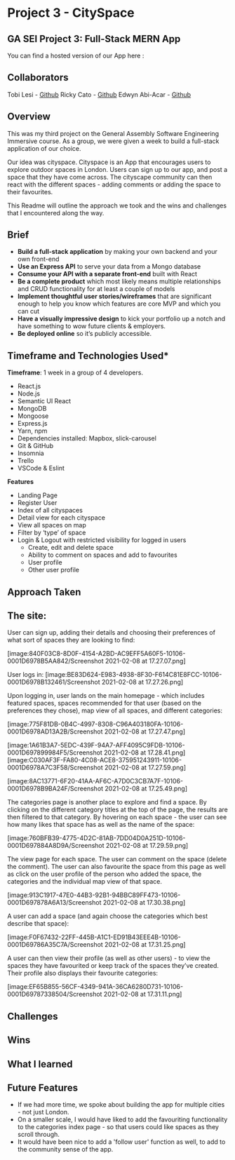 # Project 3 - CitySpace

## GA SEI Project 3: Full-Stack MERN App

You can find a hosted version of our App here : 

## Collaborators

Tobi Lesi - [Github](https://github.com/olulesi)
Ricky Cato - [Github](https://github.com/rickyc000)
Edwyn Abi-Acar - [Github](https://github.com/Edwyn26)


## Overview

This was my third project on the General Assembly Software Engineering Immersive course.  As a group, we were given a week to build a full-stack application of our choice.

Our idea was cityspace. Cityspace is an App that encourages users to explore outdoor spaces in London. Users can sign up to our app, and post a space that they have come across. The cityscape community can then react with the different spaces - adding comments or adding the space to their favourites.

This Readme will outline the approach we took and the wins and challenges that I encountered along the way.


## Brief

* **Build a full-stack application** by making your own backend and your own front-end
* **Use an Express API** to serve your data from a Mongo database
* **Consume your API with a separate front-end** built with React
* **Be a complete product** which most likely means multiple relationships and CRUD functionality for at least a couple of models
* **Implement thoughtful user stories/wireframes** that are significant enough to help you know which features are core MVP and which you can cut
* **Have a visually impressive design** to kick your portfolio up a notch and have something to wow future clients & employers.
* **Be deployed online** so it’s publicly accessible.



## Timeframe and Technologies Used*

**Timeframe**: 1 week in a group of 4 developers.

* React.js
* Node.js
* Semantic UI React
* MongoDB
* Mongoose
* Express.js
* Yarn, npm 
* Dependencies installed: Mapbox, slick-carousel
* Git & GitHub
* Insomnia
* Trello
* VSCode & Eslint


**Features**

* Landing Page
* Register User
* Index of all cityspaces
* Detail view for each cityspace
* View all spaces on map
* Filter by  ‘type’ of space
* Login & Logout with restricted visibility for logged in users
	* Create, edit and delete space
	* Ability to comment on spaces and add to favourites
	* User profile 
	* Other user profile

## Approach Taken



## The site:

 User can sign up, adding their details and choosing their preferences of what sort of spaces they are looking to find:

[image:840F03C8-8D0F-4154-A2BD-AC9EFF5A60F5-10106-0001D6978B5AA842/Screenshot 2021-02-08 at 17.27.07.png]


User logs in:
[image:BE83D624-E983-4938-8F30-F614C81E8FCC-10106-0001D6978B132461/Screenshot 2021-02-08 at 17.27.26.png]

Upon logging in, user lands on the main homepage - which includes featured spaces, spaces recommended for that user (based on the preferences they chose), map view of all spaces, and different categories:

[image:775F81DB-0B4C-4997-8308-C96A403180FA-10106-0001D6978AD13A2B/Screenshot 2021-02-08 at 17.27.47.png]


[image:1A61B3A7-5EDC-439F-94A7-AFF4095C9FDB-10106-0001D697899984F5/Screenshot 2021-02-08 at 17.28.41.png]
[image:C030AF3F-FA80-4C08-ACE8-375951243911-10106-0001D6978A7C3F58/Screenshot 2021-02-08 at 17.27.59.png]

[image:8AC13771-6F20-41AA-AF6C-A7D0C3CB7A7F-10106-0001D6978B9BA24F/Screenshot 2021-02-08 at 17.25.49.png]

The categories page is another place to explore and find a space. By clicking on the different category titles at the top of the page, the results are then filtered to that category.  By hovering on each space - the user can see how many likes that space has as well as the name of the space:

[image:760BFB39-4775-4D2C-81AB-7DD04D0A251D-10106-0001D697884A8D9A/Screenshot 2021-02-08 at 17.29.59.png]

The view page for each space. The user can comment on the space (delete the comment). The user can also favourite the space from this page as well as click on the user profile of the person who added the space, the categories and the individual map view of that space.

[image:913C1917-47E0-44B3-92B1-94BBC89FF473-10106-0001D697878A6A13/Screenshot 2021-02-08 at 17.30.38.png]



A user can add a space (and again choose the categories which best describe that space):

[image:F0F67432-22FF-445B-A1C1-ED91B43EEE4B-10106-0001D69786A35C7A/Screenshot 2021-02-08 at 17.31.25.png]

A user can then view their profile (as well as other users) - to view the spaces they have favourited or keep track of the spaces they’ve created. Their profile also displays their favourite categories:

[image:EF65B855-56CF-4349-941A-36CA6280D731-10106-0001D69787338504/Screenshot 2021-02-08 at 17.31.11.png]



## Challenges


## Wins

## What I learned

## Future Features

* If we had more time, we spoke about building the app for multiple cities - not just London. 
* On a smaller scale, I would have liked to add the favouriting functionality to the categories index page - so that users could like spaces as they scroll through.
* It would have been nice to add a 'follow user' function as well, to add to the community sense of the app.
